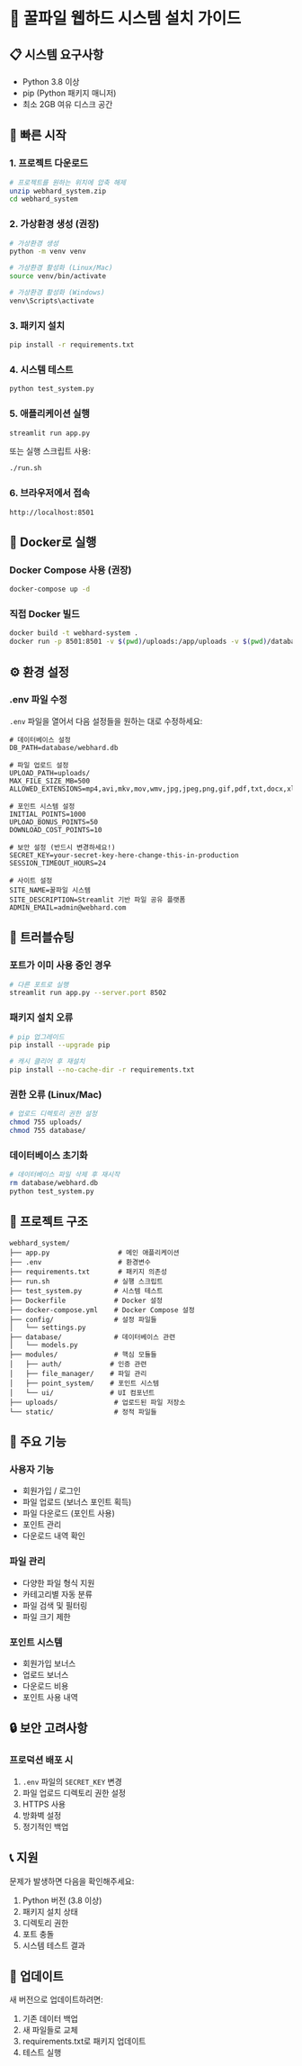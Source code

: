 # 🍯 꿀파일 웹하드 시스템 설치 가이드

## 📋 시스템 요구사항
- Python 3.8 이상
- pip (Python 패키지 매니저)
- 최소 2GB 여유 디스크 공간

## 🚀 빠른 시작

### 1. 프로젝트 다운로드
```bash
# 프로젝트를 원하는 위치에 압축 해제
unzip webhard_system.zip
cd webhard_system
```

### 2. 가상환경 생성 (권장)
```bash
# 가상환경 생성
python -m venv venv

# 가상환경 활성화 (Linux/Mac)
source venv/bin/activate

# 가상환경 활성화 (Windows)
venv\Scripts\activate
```

### 3. 패키지 설치
```bash
pip install -r requirements.txt
```

### 4. 시스템 테스트
```bash
python test_system.py
```

### 5. 애플리케이션 실행
```bash
streamlit run app.py
```

또는 실행 스크립트 사용:
```bash
./run.sh
```

### 6. 브라우저에서 접속
```
http://localhost:8501
```

## 🐳 Docker로 실행

### Docker Compose 사용 (권장)
```bash
docker-compose up -d
```

### 직접 Docker 빌드
```bash
docker build -t webhard-system .
docker run -p 8501:8501 -v $(pwd)/uploads:/app/uploads -v $(pwd)/database:/app/database webhard-system
```

## ⚙️ 환경 설정

### .env 파일 수정
`.env` 파일을 열어서 다음 설정들을 원하는 대로 수정하세요:

```env
# 데이터베이스 설정
DB_PATH=database/webhard.db

# 파일 업로드 설정
UPLOAD_PATH=uploads/
MAX_FILE_SIZE_MB=500
ALLOWED_EXTENSIONS=mp4,avi,mkv,mov,wmv,jpg,jpeg,png,gif,pdf,txt,docx,xlsx,zip,rar,7z

# 포인트 시스템 설정
INITIAL_POINTS=1000
UPLOAD_BONUS_POINTS=50
DOWNLOAD_COST_POINTS=10

# 보안 설정 (반드시 변경하세요!)
SECRET_KEY=your-secret-key-here-change-this-in-production
SESSION_TIMEOUT_HOURS=24

# 사이트 설정
SITE_NAME=꿀파일 시스템
SITE_DESCRIPTION=Streamlit 기반 파일 공유 플랫폼
ADMIN_EMAIL=admin@webhard.com
```

## 🔧 트러블슈팅

### 포트가 이미 사용 중인 경우
```bash
# 다른 포트로 실행
streamlit run app.py --server.port 8502
```

### 패키지 설치 오류
```bash
# pip 업그레이드
pip install --upgrade pip

# 캐시 클리어 후 재설치
pip install --no-cache-dir -r requirements.txt
```

### 권한 오류 (Linux/Mac)
```bash
# 업로드 디렉토리 권한 설정
chmod 755 uploads/
chmod 755 database/
```

### 데이터베이스 초기화
```bash
# 데이터베이스 파일 삭제 후 재시작
rm database/webhard.db
python test_system.py
```

## 📁 프로젝트 구조
```
webhard_system/
├── app.py                 # 메인 애플리케이션
├── .env                   # 환경변수
├── requirements.txt       # 패키지 의존성
├── run.sh                # 실행 스크립트
├── test_system.py        # 시스템 테스트
├── Dockerfile            # Docker 설정
├── docker-compose.yml    # Docker Compose 설정
├── config/               # 설정 파일들
│   └── settings.py
├── database/             # 데이터베이스 관련
│   └── models.py
├── modules/              # 핵심 모듈들
│   ├── auth/            # 인증 관련
│   ├── file_manager/    # 파일 관리
│   ├── point_system/    # 포인트 시스템
│   └── ui/              # UI 컴포넌트
├── uploads/              # 업로드된 파일 저장소
└── static/               # 정적 파일들
```

## 🎯 주요 기능

### 사용자 기능
- 회원가입 / 로그인
- 파일 업로드 (보너스 포인트 획득)
- 파일 다운로드 (포인트 사용)
- 포인트 관리
- 다운로드 내역 확인

### 파일 관리
- 다양한 파일 형식 지원
- 카테고리별 자동 분류
- 파일 검색 및 필터링
- 파일 크기 제한

### 포인트 시스템
- 회원가입 보너스
- 업로드 보너스
- 다운로드 비용
- 포인트 사용 내역

## 🔒 보안 고려사항

### 프로덕션 배포 시
1. `.env` 파일의 `SECRET_KEY` 변경
2. 파일 업로드 디렉토리 권한 설정
3. HTTPS 사용
4. 방화벽 설정
5. 정기적인 백업

## 📞 지원

문제가 발생하면 다음을 확인해주세요:
1. Python 버전 (3.8 이상)
2. 패키지 설치 상태
3. 디렉토리 권한
4. 포트 충돌
5. 시스템 테스트 결과

## 🔄 업데이트

새 버전으로 업데이트하려면:
1. 기존 데이터 백업
2. 새 파일들로 교체
3. requirements.txt로 패키지 업데이트
4. 테스트 실행
